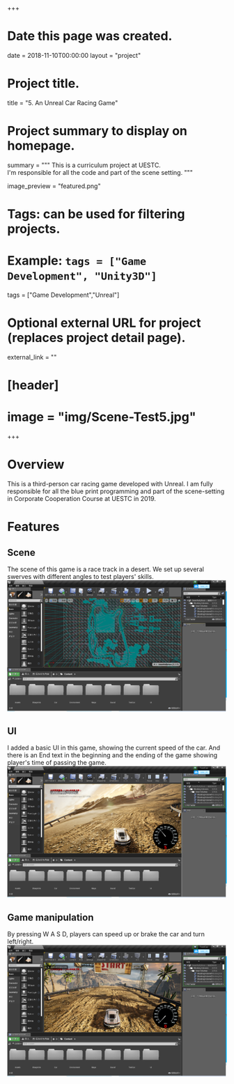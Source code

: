 +++
# Date this page was created.
date = 2018-11-10T00:00:00
layout = "project"

# Project title.
title = "5. An Unreal Car Racing Game"

# Project summary to display on homepage.
summary = """
 This is a curriculum project at UESTC.<br>
 I'm responsible for all the code and part of the scene setting.
 """
 
image_preview = "featured.png"

# Tags: can be used for filtering projects.
# Example: `tags = ["Game Development", "Unity3D"]`
tags = ["Game Development","Unreal"]

# Optional external URL for project (replaces project detail page).
external_link = ""

# [header]
# image = "img/Scene-Test5.jpg"

+++

# Overview
This is a third-person car racing game developed with Unreal.
I am fully responsible for all the blue print programming and part of the scene-setting in Corporate Cooperation Course at UESTC in 2019.


# Features

## Scene

The scene of this game is a race track in a desert. We set up several swerves with different angles to test players' skills.
![Test Scene 1](img/image1.png)
## UI

I added a basic UI in this game, showing the current speed of the car. And there is an End text in the beginning and the ending of the game showing player's time of passing the game.
![Test Scene 1](img/image3.png)

## Game manipulation

By pressing W A S D, players can speed up or brake the car and turn left/right.
![Test Scene 1](img/image2.png)

